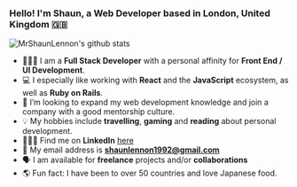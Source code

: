 ### Hello! I'm Shaun, a Web Developer based in London, United Kingdom 🇬🇧

![MrShaunLennon's github stats](https://github-readme-stats.vercel.app/api?username=mrshaunlennon&show_icons=true&theme=radical)

- 👨🏻‍💻  I am a **Full Stack Developer** with a personal affinity for **Front End / UI Development**.
- 💻 I especially like working with **React** and the **JavaScript** ecosystem, as well as **Ruby on Rails**.
- 💼 I’m looking to expand my web development knowledge and join a company with a good mentorship culture.
- 💡 My hobbies include **travelling**, **gaming** and **reading** about personal development.
- 👨🏻‍💼 Find me on **LinkedIn** [here](https://www.linkedin.com/in/mrshaunlennon/)
- 📩 My email address is **shaunlennon1992@gmail.com**
- 🗣 I am available for **freelance** projects and/or **collaborations**
- 🌎 Fun fact: I have been to over 50 countries and love Japanese food.
